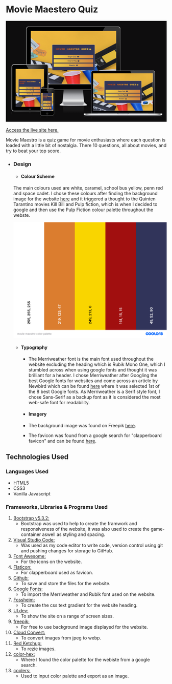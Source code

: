 # Movie Maestero Quiz

![Website view on various screen sizes](https://github.com/donovanainsley/movie-maestro/blob/main/assets/testing/am-i-responsive.png)

[Access the live site here.](https://donovanainsley.github.io/movie-maestro/)

Movie Maestro is a quiz game for movie enthusiasts where each question is loaded with a little bit of nostalgia. There 10 questions, all about movies, and try to beat your top score.

- ### Design

  - #### Colour Scheme

  The main colours used are white, caramel, school bus yellow, penn red and space cadet. I chose these colours after finding the background image for the website [here](https://www.freepik.com/free-photo/videotape-with-clapperboard-3d-glasses_4305082.htm?query=video%20tape%20with%20popcorns#from_view=detail_alsolike) and it triggered a thought to the Quinten Tarantino movies Kill Bill and Pulp fiction, which is when I decided to google and then use the Pulp Fiction colour palette throughout the webste.

  ![Color Palette](https://github.com/donovanainsley/movie-maestro/blob/main/assets/testing/movie-maestro-color-palette.png)

  - #### Typography

    - The Merriweather font is the main font used throughout the website excluding the heading which is Rubik Mono One, which I stumbled across when using google fonts and thought it was brilliant for a header. I chose Merriweather after Googling the best Google fonts for websites and come across an article by Newbird which can be found [here](https://newbird.com/best-google-fonts-to-use-on-your-website/) where it was selected 1st of the 8 best Google fonts. As Merriweather is a Serif style font, I chose Sans-Serif as a backup font as it is considered the most web-safe font for readability.

    - #### Imagery

    - The background image was found on Freepik [here](https://www.freepik.com/free-photo/videotape-with-clapperboard-3d-glasses_4305082.htm?query=video%20tape%20with%20popcorns#from_view=detail_alsolike).

    - The favicon was found from a google search for "clapperboard favicon" and can be found [here](https://www.flaticon.com/free-icon/clapperboard_371869?term=film+clapper&page=1&position=34&origin=tag&related_id=371869).


## Technologies Used

### Languages Used

- HTML5
- CSS3
- Vanilla Javascript

### Frameworks, Libraries & Programs Used

1. [Bootstrap v5.3.2:](https://getbootstrap.com/docs/5.3/getting-started/introduction/)
   - Bootstrap was used to help to create the framwork and responsiveness of the website, it was also used to create the game-container aswell as styling and spacing.
1. [Visual Studio Code:](https://code.visualstudio.com/)
   - Was used as my code editor to write code, version control using git and pushing changes for storage to GitHub.
1. [Font Awesome:](https://fontawesome.com/)
   - For the icons on the website.
1. [Flaticon:](https://www.flaticon.com/free-icon/clapperboard_371869?term=film+clapper&page=1&position=34&origin=tag&related_id=371869)
   - For clapperboard used as favicon.
1. [Github:](https://github.com/)
   - To save and store the files for the website.
1. [Google Fonts:](https://fonts.google.com/)
   - To import the Merriweather and Rubik font used on the website.
1. [Fossheim:](https://fossheim.io/writing/posts/css-text-gradient/)
   - To create the css text gradient for the website heading.
1. [UI.dev:](https://ui.dev/amiresponsive)
   - To show the site on a range of screen sizes.
1. [freepik:](https://www.freepik.com/)
   - For free to use background image displayed for the website.
1. [Cloud Convert:](https://cloudconvert.com/jpeg-to-webp)
   - To convert images from jpeg to webp.
1. [Red Ketchup:](https://redketchup.io/image-resizer)
   - To rezie images.
1. [color-hex:](https://www.color-hex.com/color-palette/82815)
   - Where I found the color palette for the webiste from a google search.
1. [coolers:](https://coolors.co/ffffff-db7d2f-f9d500-a10f0f-31345a)
   - Used to input color palette and export as an image.
